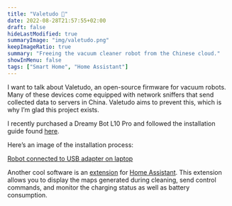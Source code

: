 ```yaml
---
title: "Valetudo 🤖"
date: 2022-08-28T21:57:55+02:00
draft: false
hideLastModified: true
summaryImage: "img/valetudo.png"
keepImageRatio: true
summary: "Freeing the vacuum cleaner robot from the Chinese cloud."
showInMenu: false
tags: ["Smart Home", "Home Assistant"]
---
```


I want to talk about Valetudo, an open-source firmware for vacuum robots. Many of these devices come equipped with network sniffers that send collected data to servers in China. Valetudo aims to prevent this, which is why I’m glad this project exists.

I recently purchased a Dreamy Bot L10 Pro and followed the installation guide found [here](https://valetudo.cloud/pages/installation/dreame.html#uart).

Here’s an image of the installation process:

[Robot connected to USB adapter on laptop](img/valetudo_flash.jpg)

Another cool software is an [extension](https://github.com/Hypfer/lovelace-valetudo-map-card) for [Home Assistant](https://www.home-assistant.io/). This extension allows you to display the maps generated during cleaning, send control commands, and monitor the charging status as well as battery consumption.